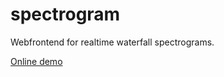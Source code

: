 # spectrogram

Webfrontend for realtime waterfall spectrograms.

[Online demo](https://naturseptime.github.io/spectrogram/)
